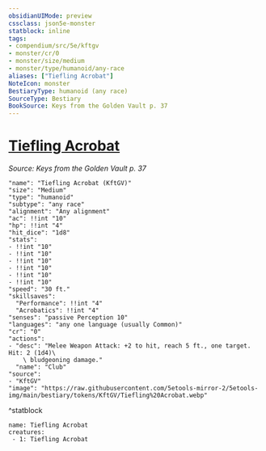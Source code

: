 ```yaml
---
obsidianUIMode: preview
cssclass: json5e-monster
statblock: inline
tags:
- compendium/src/5e/kftgv
- monster/cr/0
- monster/size/medium
- monster/type/humanoid/any-race
aliases: ["Tiefling Acrobat"]
NoteIcon: monster
BestiaryType: humanoid (any race)
SourceType: Bestiary
BookSource: Keys from the Golden Vault p. 37
---
```

# [Tiefling Acrobat](2-Mechanics/CLI/bestiary/humanoid/tiefling-acrobat-kftgv.md)
*Source: Keys from the Golden Vault p. 37*  

```statblock
"name": "Tiefling Acrobat (KftGV)"
"size": "Medium"
"type": "humanoid"
"subtype": "any race"
"alignment": "Any alignment"
"ac": !!int "10"
"hp": !!int "4"
"hit_dice": "1d8"
"stats":
- !!int "10"
- !!int "10"
- !!int "10"
- !!int "10"
- !!int "10"
- !!int "10"
"speed": "30 ft."
"skillsaves":
  "Performance": !!int "4"
  "Acrobatics": !!int "4"
"senses": "passive Perception 10"
"languages": "any one language (usually Common)"
"cr": "0"
"actions":
- "desc": "Melee Weapon Attack: +2 to hit, reach 5 ft., one target. Hit: 2 (1d4)\
    \ bludgeoning damage."
  "name": "Club"
"source":
- "KftGV"
"image": "https://raw.githubusercontent.com/5etools-mirror-2/5etools-img/main/bestiary/tokens/KftGV/Tiefling%20Acrobat.webp"
```
^statblock

```encounter-table
name: Tiefling Acrobat
creatures:
 - 1: Tiefling Acrobat
```